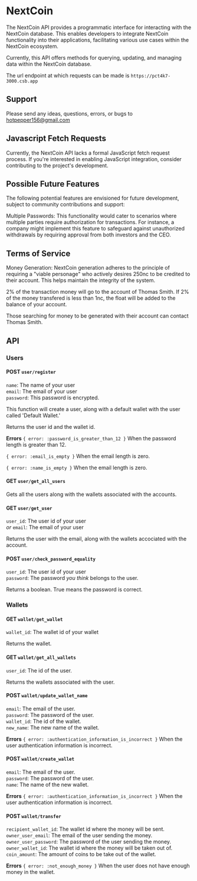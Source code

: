 # NextCoin
The NextCoin API provides a programmatic interface for interacting with the NextCoin database. This enables developers to integrate NextCoin functionality into their applications, facilitating various use cases within the NextCoin ecosystem.

Currently, this API offers methods for querying, updating, and managing data within the NextCoin database.

The url endpoint at which requests can be made is `https://pct4k7-3000.csb.app`

## Support
Please send any ideas, questions, errors, or bugs to hotpepper156@gmail.com

## Javascript Fetch Requests
Currently, the NextCoin API lacks a formal JavaScript fetch request process. If you're interested in enabling JavaScript integration, consider contributing to the project's development.

## Possible Future Features
The following potential features are envisioned for future development, subject to community contributions and support:

Multiple Passwords: This functionality would cater to scenarios where multiple parties require authorization for transactions. For instance, a company might implement this feature to safeguard against unauthorized withdrawals by requiring approval from both investors and the CEO.

## Terms of Service
Money Generation: NextCoin generation adheres to the principle of requiring a "viable personage" who actively desires 250nc to be credited to their account. This helps maintain the integrity of the system.

2% of the transaction money will go to the account of Thomas Smith. If 2% of the money transfered is less than 1nc, the float will be added to the balance of your account.

Those searching for money to be generated with their account can contact Thomas Smith.

## API
### Users
#### POST `user/register`
`name`: The name of your user<br>
`email`: The email of your user<br>
`password`: This password is encrypted.<br>

This function will create a user, along with a default wallet with the user called 'Default Wallet.'

Returns the user id and the wallet id.

**Errors**
`{ error: :password_is_greater_than_12 }`
When the password length is greater than 12.

`{ error: :email_is_empty }`
When the email length is zero.

`{ error: :name_is_empty }`
When the email length is zero.

#### GET `user/get_all_users`
Gets all the users along with the wallets associated with the accounts.

#### GET `user/get_user`
`user_id`: The user id of your user<br>
*or*
`email`: The email of your user<br>

Returns the user with the email, along with the wallets accociated with the account.

#### POST `user/check_password_equality`
`user_id`: The user id of your user<br>
`password`: The password _you think_ belongs to the user.<br>

Returns a boolean. True means the password is correct.

### Wallets
#### GET `wallet/get_wallet`
`wallet_id`: The wallet id of your wallet<br>

Returns the wallet.

#### GET `wallet/get_all_wallets`
`user_id`: The id of the user.<br>

Returns the wallets associated with the user.

#### POST `wallet/update_wallet_name`
`email`: The email of the user.<br>
`password`: The password of the user.<br>
`wallet_id`: The id of the wallet.<br>
`new_name`: The new name of the wallet.<br>

**Errors**
`{ error: :authentication_information_is_incorrect }`
When the user authentication information is incorrect.

#### POST `wallet/create_wallet`
`email`: The email of the user.<br>
`password`: The password of the user.<br>
`name`: The name of the new wallet.<br>

**Errors**
`{ error: :authentication_information_is_incorrect }`
When the user authentication information is incorrect.

#### POST `wallet/transfer`
`recipient_wallet_id`: The wallet id where the money will be sent.<br>
`owner_user_email`: The email of the user sending the money.<br>
`owner_user_password`: The password of the user sending the money.<br>
`owner_wallet_id`: The wallet id where the money will be taken out of.<br>
`coin_amount`: The amount of coins to be take out of the wallet.<br>

**Errors**
`{ error: :not_enough_money }`
When the user does not have enough money in the wallet.

